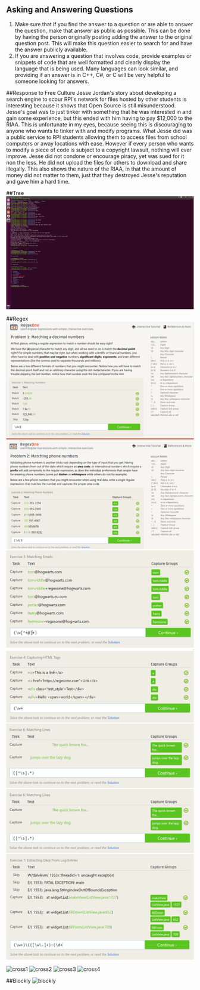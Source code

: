 ## Asking and Answering Questions
1. Make sure that if you find the answer to a question or are able to answer the question, make that answer as public as possible.  This can be done by having the person originally posting adding the answer to the original question post.  This will make this question easier to search for and have the answer publicly available.
2. If you are answering a question that involves code, provide examples or snippets of code that are well formatted and clearly display the language that is being used.  Many languages can look similar, and providing if an answer is in C++, C#, or C will be very helpful to someone looking for answers.

##Response to Free Culture
Jesse Jordan's story about developing a search engine to scour RPI's network for files hosted by other students is interesting because it shows that Open Source is still misunderstood.  Jesse's goal was to just tinker with something that he was interested in and gain some experience, but this ended with him having to pay $12,000 to the RIAA. This is unfortunate in my eyes, because seeing this is discouraging to anyone who wants to tinker with and modify programs.  What Jesse did was a public service to RPI students allowing them to access files from school computers or away locations with ease.  However if every person who wants to modify a piece of code is subject to a copyright lawsuit, nothing will ever improve.  Jesse did not condone or encourage piracy, yet was sued for it non the less.  He did not upload the files for others to download and share illegally.  This also shows the nature of the RIAA, in that the amount of money did not matter to them, just that they destroyed Jesse's reputation and gave him a hard time.

##Tree
![Tree](Tree.png)

##Regex
![problem1](pics/problem1.png)
![problem2](pics/problem2.png)
![problem3](pics/problem3.png)
![problem4](pics/problem4.png)
![problem5](pics/problem6.png)
![problem6](pics/problem6.png)
![problem7](pics/problem7.png)

![cross1](https://github.com/Sdzial0/Intro_To_Open_Source/blob/master/cross1.PNG)
![cross2](https://github.com/Sdzial0/Intro_To_Open_Source/blob/master/cross2.PNG)
![cross3](https://github.com/Sdzial0/Intro_To_Open_Source/blob/master/cross3.PNG)
![cross4](https://github.com/Sdzial0/Intro_To_Open_Source/blob/master/cross4.PNG)

##Blockly
![blockly](https://github.com/Sdzial0/Intro_To_Open_Source/blob/master/Blocky.PNG)
